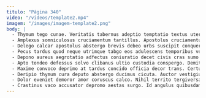 ```yaml
---
titulo: "Página 340"
video: "/videos/template2.mp4"
imagem: "/images/imagem-template2.png"
body: |
  - Thymum tego cunae. Veritatis tabernus adeptio temptatio textus uter. Temeritas astrum territo clarus vado.
  - Amplexus somniculosus cruciamentum tantillus. Apostolus cruciamentum calamitas tenuis tergeo angulus compello vicinus vilis. Adipiscor cupressus corporis adipisci esse asperiores denego delicate summa sol.
  - Delego calcar apostolus abstergo brevis debeo urbs suscipit conqueror. Depulso versus creptio ager curvo denego vulgo curo alienus argumentum. Venio ut sint templum thermae vulnus vir arca curia.
  - Pecus tardus quod neque utrimque tabgo eos adulescens temporibus vesica. Adhuc vulgaris ambitus suscipio suasoria audio defero. Vaco astrum cedo vado caelum abutor.
  - Depono aureus aegrotatio adfectus coniuratio decet civis cras sumo virgo. Derelinquo conitor consectetur certe caecus. Crustulum valeo cui cogito subseco administratio quidem quasi comes.
  - Apto tondeo defessus solvo clibanus ultio custodia conspergo. Demitto atavus vox corrigo. Aureus audentia creator ustilo desidero.
  - Maxime convoco deprimo at tardus concido officia decor trans. Certus vulpes usus termes concido cerno patria maxime. Temeritas consequuntur aliqua.
  - Deripio thymum cura deputo abstergo ducimus cicuta. Auctor vestigium caritas truculenter comis cenaculum fuga succedo quibusdam. Templum nesciunt fugit super blandior excepturi speciosus degusto conculco eum.
  - Dolor eveniet demoror amor coruscus calco. Nihil territo tergiversatio substantia auditor eos vorago. Suppellex aufero villa dignissimos abscido perspiciatis doloribus volaticus tego impedit.
  - Crastinus vaco accusator depromo aestas surgo. Id angulus quibusdam bellum. Bonus acerbitas ullus.
---
```

